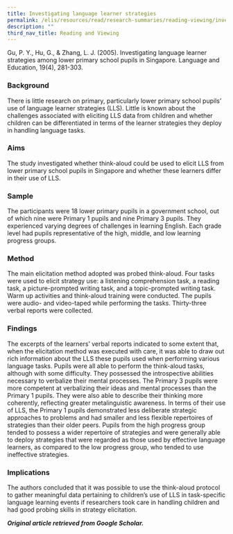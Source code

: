 ```yaml
---
title: Investigating language learner strategies
permalink: /elis/resources/read/research-summaries/reading-viewing/investigating-language-learner-strategies/
description: ""
third_nav_title: Reading and Viewing
---
```

Gu, P. Y., Hu, G., & Zhang, L. J. (2005). Investigating language learner strategies among lower primary school pupils in Singapore. Language and Education, 19(4), 281-303.

### Background

There is little research on primary, particularly lower primary school pupils’ use of language learner strategies (LLS). Little is known about the challenges associated with eliciting LLS data from children and whether children can be differentiated in terms of the learner strategies they deploy in handling language tasks.

### Aims

The study investigated whether think-aloud could be used to elicit LLS from lower primary school pupils in Singapore and whether these learners differ in their use of LLS.

### Sample

The participants were 18 lower primary pupils in a government school, out of which nine were Primary 1 pupils and nine Primary 3 pupils. They experienced varying degrees of challenges in learning English. Each grade level had pupils representative of the high, middle, and low learning progress groups.

### Method

The main elicitation method adopted was probed think-aloud. Four tasks were used to elicit strategy use: a listening comprehension task, a reading task, a picture-prompted writing task, and a topic-prompted writing task. Warm up activities and think-aloud training were conducted. The pupils were audio- and video-taped while performing the tasks. Thirty-three verbal reports were collected.

### Findings

The excerpts of the learners’ verbal reports indicated to some extent that, when the elicitation method was executed with care, it was able to draw out rich information about the LLS these pupils used when performing various language tasks. Pupils were all able to perform the think-aloud tasks, although with some difficulty. They possessed the introspective abilities necessary to verbalize their mental processes. The Primary 3 pupils were more competent at verbalizing their ideas and mental processes than the Primary 1 pupils. They were also able to describe their thinking more coherently, reflecting greater metalinguistic awareness. In terms of their use of LLS, the Primary 1 pupils demonstrated less deliberate strategic approaches to problems and had smaller and less flexible repertoires of strategies than their older peers. Pupils from the high progress group tended to possess a wider repertoire of strategies and were generally able to deploy strategies that were regarded as those used by effective language learners, as compared to the low progress group, who tended to use ineffective strategies.

### Implications

The authors concluded that it was possible to use the think-aloud protocol to gather meaningful data pertaining to children’s use of LLS in task-specific language learning events if researchers took care in handling children and had good probing skills in strategy elicitation.


_**Original article retrieved from Google Scholar.**_